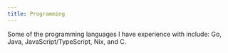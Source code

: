 ```yaml
---
title: Programming
---
```


Some of the programming languages I have experience with include:
Go, Java, JavaScript/TypeScript, Nix, and C.
